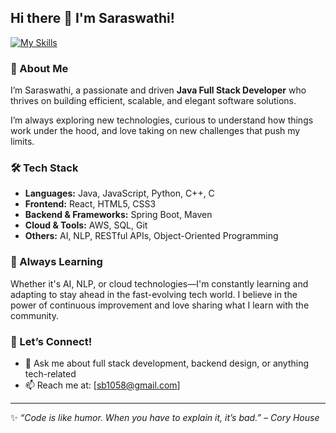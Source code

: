 ## Hi there 👋 I'm Saraswathi!

[![My Skills](https://skillicons.dev/icons?i=java,javascript,react,html,css,python,spring,aws,sql,maven,cpp,c)](https://skillicons.dev)

### 🚀 About Me
I’m Saraswathi, a passionate and driven **Java Full Stack Developer** who thrives on building efficient, scalable, and elegant software solutions.

I’m always exploring new technologies, curious to understand how things work under the hood, and love taking on new challenges that push my limits.

### 🛠️ Tech Stack
- **Languages:** Java, JavaScript, Python, C++, C
- **Frontend:** React, HTML5, CSS3
- **Backend & Frameworks:** Spring Boot, Maven
- **Cloud & Tools:** AWS, SQL, Git
- **Others:** AI, NLP, RESTful APIs, Object-Oriented Programming

### 🌱 Always Learning
Whether it's AI, NLP, or cloud technologies—I'm constantly learning and adapting to stay ahead in the fast-evolving tech world. I believe in the power of continuous improvement and love sharing what I learn with the community.

### 🤝 Let’s Connect!
- 💬 Ask me about full stack development, backend design, or anything tech-related
- 📫 Reach me at: [sb1058@gmail.com] 

---

✨ _“Code is like humor. When you have to explain it, it’s bad.” – Cory House_

